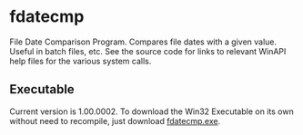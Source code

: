 # fdatecmp
File Date Comparison Program.  Compares file dates with a given value.  Useful in batch files, etc.
See the source code for links to relevant WinAPI help files for the various system calls.

## Executable
Current version is 1.00.0002.  To download the Win32 Executable on its own without need to recompile, just download [fdatecmp.exe](https://github.com/dheadshot/fdatecmp/blob/master/fdatecmp.exe?raw=true).
